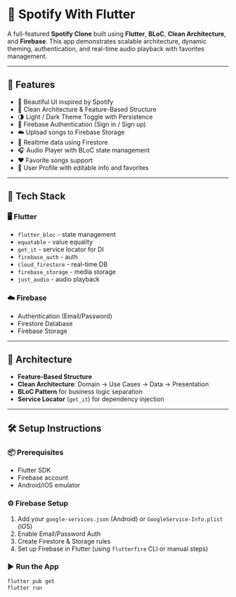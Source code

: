 # 🎵 Spotify With Flutter

A full-featured **Spotify Clone** built using **Flutter**, **BLoC**, **Clean Architecture**, and **Firebase**. This app demonstrates scalable architecture, dynamic theming, authentication, and real-time audio playback with favorites management.

---

## 🚀 Features

- 🎨 Beautiful UI inspired by Spotify
- 🧱 Clean Architecture & Feature-Based Structure
- 🌗 Light / Dark Theme Toggle with Persistence
- 🔐 Firebase Authentication (Sign in / Sign up)
- ☁️ Upload songs to Firebase Storage
- 🔄 Realtime data using Firestore
- 🎧 Audio Player with BLoC state management
- ❤️ Favorite songs support
- 👤 User Profile with editable info and favorites

---

## 🧱 Tech Stack

### 🖥️ Flutter
- `flutter_bloc` - state management
- `equatable` - value equality
- `get_it` - service locator for DI
- `firebase_auth` - auth
- `cloud_firestore` - real-time DB
- `firebase_storage` - media storage
- `just_audio` - audio playback

### ☁️ Firebase
- Authentication (Email/Password)
- Firestore Database
- Firebase Storage

---

## 🧠 Architecture

- **Feature-Based Structure**
- **Clean Architecture**: Domain → Use Cases → Data → Presentation
- **BLoC Pattern** for business logic separation
- **Service Locator** (`get_it`) for dependency injection

---

## 🛠️ Setup Instructions

### 📦 Prerequisites
- Flutter SDK
- Firebase account
- Android/iOS emulator

### ⚙️ Firebase Setup
1. Add your `google-services.json` (Android) or `GoogleService-Info.plist` (iOS)
2. Enable Email/Password Auth
3. Create Firestore & Storage rules
4. Set up Firebase in Flutter (using `flutterfire` CLI or manual steps)

### ▶️ Run the App
```bash
flutter pub get
flutter run
